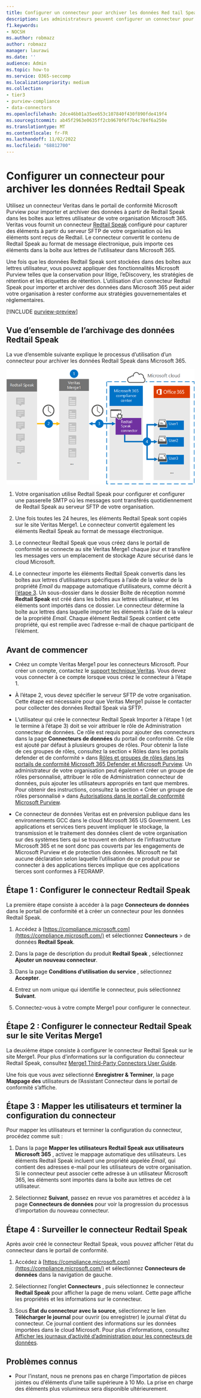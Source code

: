 ```yaml
---
title: Configurer un connecteur pour archiver les données Red tail Speak dans Microsoft 365
description: Les administrateurs peuvent configurer un connecteur pour importer et archiver les données Red tail Speak de Veritas vers Microsoft 365. Ce connecteur vous permet d’archiver des données à partir de sources de données tierces dans Microsoft 365. Après avoir archivé ces données, vous pouvez utiliser des fonctionnalités de conformité telles que la conservation légale, la recherche de contenu et les stratégies de rétention pour gérer les données tierces.
f1.keywords:
- NOCSH
ms.author: robmazz
author: robmazz
manager: laurawi
ms.date: ''
audience: Admin
ms.topic: how-to
ms.service: O365-seccomp
ms.localizationpriority: medium
ms.collection:
- tier3
- purview-compliance
- data-connectors
ms.openlocfilehash: 2dce46b01a35ee653c107840f430f890fde419f4
ms.sourcegitcommit: ab45f2963e0635ff2cb9670f6f7b4c784f6a250e
ms.translationtype: MT
ms.contentlocale: fr-FR
ms.lasthandoff: 11/02/2022
ms.locfileid: "68812700"
---
```

# <a name="set-up-a-connector-to-archive-redtail-speak-data"></a>Configurer un connecteur pour archiver les données Redtail Speak

Utilisez un connecteur Veritas dans le portail de conformité Microsoft Purview pour importer et archiver des données à partir de Redtail Speak dans les boîtes aux lettres utilisateur de votre organisation Microsoft 365. Veritas vous fournit un connecteur [Redtail Speak](https://globanet.com/redtail/) configuré pour capturer des éléments à partir du serveur SFTP de votre organisation où les éléments sont reçus de Redtail. Le connecteur convertit le contenu de Redtail Speak au format de message électronique, puis importe ces éléments dans la boîte aux lettres de l’utilisateur dans Microsoft 365.

Une fois que les données Redtail Speak sont stockées dans des boîtes aux lettres utilisateur, vous pouvez appliquer des fonctionnalités Microsoft Purview telles que la conservation pour litige, l’eDiscovery, les stratégies de rétention et les étiquettes de rétention. L’utilisation d’un connecteur Redtail Speak pour importer et archiver des données dans Microsoft 365 peut aider votre organisation à rester conforme aux stratégies gouvernementales et réglementaires.

[!INCLUDE [purview-preview](../includes/purview-preview.md)]

## <a name="overview-of-archiving-the-redtail-speak-data"></a>Vue d’ensemble de l’archivage des données Redtail Speak

La vue d’ensemble suivante explique le processus d’utilisation d’un connecteur pour archiver les données Redtail Speak dans Microsoft 365.

![Flux de travail d’archivage pour les données Redtail Speak.](../media/RedtailSpeakConnectorWorkflow.png)

1. Votre organisation utilise Redtail Speak pour configurer et configurer une passerelle SMTP où les messages sont transférés quotidiennement de Redtail Speak au serveur SFTP de votre organisation.

2. Une fois toutes les 24 heures, les éléments Redtail Speak sont copiés sur le site Veritas Merge1. Le connecteur convertit également les éléments Redtail Speak au format de message électronique.

3. Le connecteur Redtail Speak que vous créez dans le portail de conformité se connecte au site Veritas Merge1 chaque jour et transfère les messages vers un emplacement de stockage Azure sécurisé dans le cloud Microsoft.

4. Le connecteur importe les éléments Redtail Speak convertis dans les boîtes aux lettres d’utilisateurs spécifiques à l’aide de la valeur de la propriété *Email* du mappage automatique d’utilisateurs, comme décrit à [l’étape 3](#step-3-map-users-and-complete-the-connector-setup). Un sous-dossier dans le dossier Boîte de réception nommé **Redtail Speak** est créé dans les boîtes aux lettres utilisateur, et les éléments sont importés dans ce dossier. Le connecteur détermine la boîte aux lettres dans laquelle importer les éléments à l’aide de la valeur de la propriété *Email*. Chaque élément Redtail Speak contient cette propriété, qui est remplie avec l’adresse e-mail de chaque participant de l’élément.

## <a name="before-you-begin"></a>Avant de commencer

- Créez un compte Veritas Merge1 pour les connecteurs Microsoft. Pour créer un compte, contactez le [support technique Veritas](https://www.veritas.com/content/support/). Vous devez vous connecter à ce compte lorsque vous créez le connecteur à l’étape 1.

- À l’étape 2, vous devez spécifier le serveur SFTP de votre organisation. Cette étape est nécessaire pour que Veritas Merge1 puisse le contacter pour collecter des données Redtail Speak via SFTP.

- L’utilisateur qui crée le connecteur Redtail Speak Importer à l’étape 1 (et le termine à l’étape 3) doit se voir attribuer le rôle de Administration connecteur de données. Ce rôle est requis pour ajouter des connecteurs dans la page **Connecteurs de données** du portail de conformité. Ce rôle est ajouté par défaut à plusieurs groupes de rôles. Pour obtenir la liste de ces groupes de rôles, consultez la section « Rôles dans les portails defender et de conformité » dans [Rôles et groupes de rôles dans les portails de conformité Microsoft 365 Defender et Microsoft Purview](../security/office-365-security/permissions-in-the-security-and-compliance-center.md#roles-in-the-defender-and-compliance-portals). Un administrateur de votre organisation peut également créer un groupe de rôles personnalisé, attribuer le rôle de Administration connecteur de données, puis ajouter les utilisateurs appropriés en tant que membres. Pour obtenir des instructions, consultez la section « Créer un groupe de rôles personnalisé » dans [Autorisations dans le portail de conformité Microsoft Purview](microsoft-365-compliance-center-permissions.md#create-a-custom-role-group).

- Ce connecteur de données Veritas est en préversion publique dans les environnements GCC dans le cloud Microsoft 365 US Government. Les applications et services tiers peuvent impliquer le stockage, la transmission et le traitement des données client de votre organisation sur des systèmes tiers qui se trouvent en dehors de l’infrastructure Microsoft 365 et ne sont donc pas couverts par les engagements de Microsoft Purview et de protection des données. Microsoft ne fait aucune déclaration selon laquelle l’utilisation de ce produit pour se connecter à des applications tierces implique que ces applications tierces sont conformes à FEDRAMP.

## <a name="step-1-set-up-the-redtail-speak-connector"></a>Étape 1 : Configurer le connecteur Redtail Speak

La première étape consiste à accéder à la page **Connecteurs de données** dans le portail de conformité et à créer un connecteur pour les données Redtail Speak.

1. Accédez à [https://compliance.microsoft.com](https://compliance.microsoft.com/) et sélectionnez **Connecteurs** &gt; de données **Redtail Speak**.

2. Dans la page de description du produit **Redtail Speak** , sélectionnez **Ajouter un nouveau connecteur**.

3. Dans la page **Conditions d’utilisation du service** , sélectionnez **Accepter**.

4. Entrez un nom unique qui identifie le connecteur, puis sélectionnez **Suivant**.

5. Connectez-vous à votre compte Merge1 pour configurer le connecteur.

## <a name="step-2-configure-the-redtail-speak-connector-on-the-veritas-merge1-site"></a>Étape 2 : Configurer le connecteur Redtail Speak sur le site Veritas Merge1

La deuxième étape consiste à configurer le connecteur Redtail Speak sur le site Merge1. Pour plus d’informations sur la configuration du connecteur Redtail Speak, consultez [Merge1 Third-Party Connectors User Guide](https://docs.ms.merge1.globanetportal.com/Merge1%20Third-Party%20Connectors%20Redtail%20Speak%20User%20Guide%20.pdf).

Une fois que vous avez sélectionné **Enregistrer & Terminer**, la page **Mappage des** utilisateurs de l’Assistant Connecteur dans le portail de conformité s’affiche.

## <a name="step-3-map-users-and-complete-the-connector-setup"></a>Étape 3 : Mapper les utilisateurs et terminer la configuration du connecteur

Pour mapper les utilisateurs et terminer la configuration du connecteur, procédez comme suit :

1. Dans la page **Mapper les utilisateurs Redtail Speak aux utilisateurs Microsoft 365** , activez le mappage automatique des utilisateurs. Les éléments Redtail Speak incluent une propriété appelée *Email*, qui contient des adresses e-mail pour les utilisateurs de votre organisation. Si le connecteur peut associer cette adresse à un utilisateur Microsoft 365, les éléments sont importés dans la boîte aux lettres de cet utilisateur.

2. Sélectionnez **Suivant**, passez en revue vos paramètres et accédez à la page **Connecteurs de données** pour voir la progression du processus d’importation du nouveau connecteur.

## <a name="step-4-monitor-the-redtail-speak-connector"></a>Étape 4 : Surveiller le connecteur Redtail Speak

Après avoir créé le connecteur Redtail Speak, vous pouvez afficher l’état du connecteur dans le portail de conformité.

1. Accédez à [https://compliance.microsoft.com](https://compliance.microsoft.com/) et sélectionnez **Connecteurs de données** dans la navigation de gauche.

2. Sélectionnez l’onglet **Connecteurs** , puis sélectionnez le connecteur **Redtail Speak** pour afficher la page de menu volant. Cette page affiche les propriétés et les informations sur le connecteur.

3. Sous **État du connecteur avec la source**, sélectionnez le lien **Télécharger le journal** pour ouvrir (ou enregistrer) le journal d’état du connecteur. Ce journal contient des informations sur les données importées dans le cloud Microsoft. Pour plus d’informations, consultez [Afficher les journaux d’activité d’administration pour les connecteurs de données](data-connector-admin-logs.md).

## <a name="known-issues"></a>Problèmes connus

- Pour l’instant, nous ne prenons pas en charge l’importation de pièces jointes ou d’éléments d’une taille supérieure à 10 Mo. La prise en charge des éléments plus volumineux sera disponible ultérieurement.
